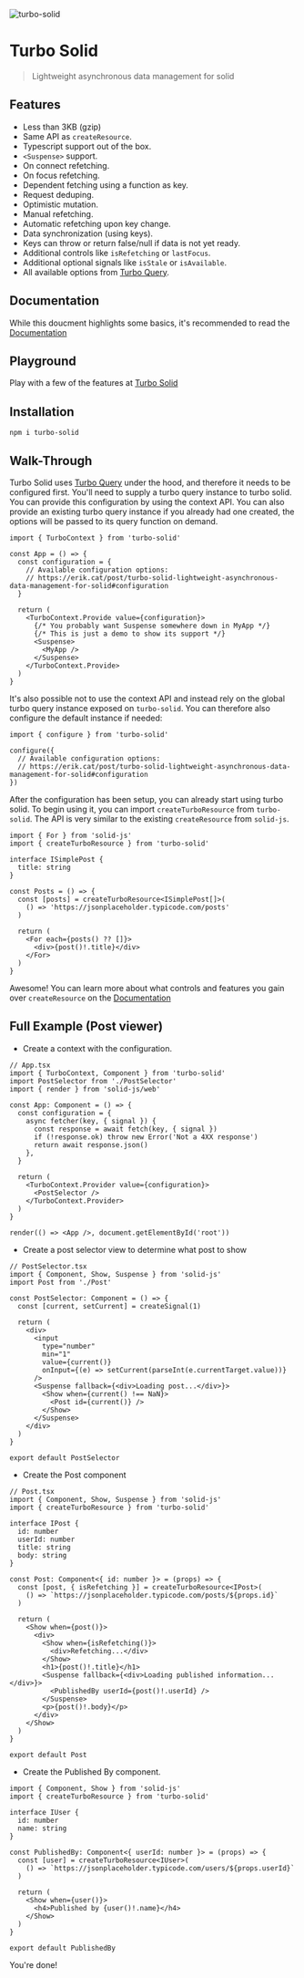 ![turbo-solid](https://assets.solidjs.com/banner?project=turbo-solid)

# Turbo Solid

> Lightweight asynchronous data management for solid

## Features

- Less than 3KB (gzip)
- Same API as `createResource`.
- Typescript support out of the box.
- `<Suspense>` support.
- On connect refetching.
- On focus refetching.
- Dependent fetching using a function as key.
- Request deduping.
- Optimistic mutation.
- Manual refetching.
- Automatic refetching upon key change.
- Data synchronization (using keys).
- Keys can throw or return false/null if data is not yet ready.
- Additional controls like `isRefetching` or `lastFocus`.
- Additional optional signals like `isStale` or `isAvailable`.
- All available options from [Turbo Query](https://github.com/StudioLambda/TurboQuery).

## Documentation

While this doucment highlights some basics, it's recommended to read the [Documentation](https://erik.cat/post/turbo-solid-lightweight-asynchronous-data-management-for-solid)

## Playground

Play with a few of the features at [Turbo Solid](https://turbo-solid.erik.cat)

## Installation

```
npm i turbo-solid
```

## Walk-Through

Turbo Solid uses [Turbo Query](https://github.com/StudioLambda/TurboQuery) under the hood,
and therefore it needs to be configured first. You'll need to supply a turbo query instance
to turbo solid. You can provide this configuration by using the context API. You can also
provide an existing turbo query instance if you already had one created, the options will be
passed to its query function on demand.

```tsx
import { TurboContext } from 'turbo-solid'

const App = () => {
  const configuration = {
    // Available configuration options:
    // https://erik.cat/post/turbo-solid-lightweight-asynchronous-data-management-for-solid#configuration
  }

  return (
    <TurboContext.Provide value={configuration}>
      {/* You probably want Suspense somewhere down in MyApp */}
      {/* This is just a demo to show its support */}
      <Suspense>
        <MyApp />
      </Suspense>
    </TurboContext.Provide>
  )
}
```

It's also possible not to use the context API and instead rely on the global turbo query instance
exposed on `turbo-solid`. You can therefore also configure the default instance if needed:

```tsx
import { configure } from 'turbo-solid'

configure({
  // Available configuration options:
  // https://erik.cat/post/turbo-solid-lightweight-asynchronous-data-management-for-solid#configuration
})
```

After the configuration has been setup, you can already start using turbo solid. To begin using it,
you can import `createTurboResource` from `turbo-solid`. The API is very similar to the existing
`createResource` from `solid-js`.

```tsx
import { For } from 'solid-js'
import { createTurboResource } from 'turbo-solid'

interface ISimplePost {
  title: string
}

const Posts = () => {
  const [posts] = createTurboResource<ISimplePost[]>(
    () => 'https://jsonplaceholder.typicode.com/posts'
  )

  return (
    <For each={posts() ?? []}>
      <div>{post()!.title}</div>
    </For>
  )
}
```

Awesome! You can learn more about what controls and features you gain over `createResource` on the [Documentation](https://erik.cat/post/turbo-solid-lightweight-asynchronous-data-management-for-solid)

## Full Example (Post viewer)

- Create a context with the configuration.

```tsx
// App.tsx
import { TurboContext, Component } from 'turbo-solid'
import PostSelector from './PostSelector'
import { render } from 'solid-js/web'

const App: Component = () => {
  const configuration = {
    async fetcher(key, { signal }) {
      const response = await fetch(key, { signal })
      if (!response.ok) throw new Error('Not a 4XX response')
      return await response.json()
    },
  }

  return (
    <TurboContext.Provider value={configuration}>
      <PostSelector />
    </TurboContext.Provider>
  )
}

render(() => <App />, document.getElementById('root'))
```

- Create a post selector view to determine what post to show

```tsx
// PostSelector.tsx
import { Component, Show, Suspense } from 'solid-js'
import Post from './Post'

const PostSelector: Component = () => {
  const [current, setCurrent] = createSignal(1)

  return (
    <div>
      <input
        type="number"
        min="1"
        value={current()}
        onInput={(e) => setCurrent(parseInt(e.currentTarget.value))}
      />
      <Suspense fallback={<div>Loading post...</div>}>
        <Show when={current() !== NaN}>
          <Post id={current()} />
        </Show>
      </Suspense>
    </div>
  )
}

export default PostSelector
```

- Create the Post component

```tsx
// Post.tsx
import { Component, Show, Suspense } from 'solid-js'
import { createTurboResource } from 'turbo-solid'

interface IPost {
  id: number
  userId: number
  title: string
  body: string
}

const Post: Component<{ id: number }> = (props) => {
  const [post, { isRefetching }] = createTurboResource<IPost>(
    () => `https://jsonplaceholder.typicode.com/posts/${props.id}`
  )

  return (
    <Show when={post()}>
      <div>
        <Show when={isRefetching()}>
          <div>Refetching...</div>
        </Show>
        <h1>{post()!.title}</h1>
        <Suspense fallback={<div>Loading published information...</div>}>
          <PublishedBy userId={post()!.userId} />
        </Suspense>
        <p>{post()!.body}</p>
      </div>
    </Show>
  )
}

export default Post
```

- Create the Published By component.

```tsx
import { Component, Show } from 'solid-js'
import { createTurboResource } from 'turbo-solid'

interface IUser {
  id: number
  name: string
}

const PublishedBy: Component<{ userId: number }> = (props) => {
  const [user] = createTurboResource<IUser>(
    () => `https://jsonplaceholder.typicode.com/users/${props.userId}`
  )

  return (
    <Show when={user()}>
      <h4>Published by {user()!.name}</h4>
    </Show>
  )
}

export default PublishedBy
```

You're done!
